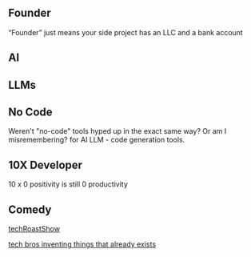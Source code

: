 

## Founder

“Founder” just means your side project has an LLC and a bank account


## AI


## LLMs



## No Code

Weren't "no-code" tools hyped up in the exact same way? Or am I misremembering? for AI LLM - code generation tools.


## 10X Developer

10 x 0 positivity is still 0 productivity


## Comedy

[techRoastShow](https://www.youtube.com/@techroastshow)

[tech bros inventing things that already exists](https://youtu.be/3jhTnk3TCtc?si=OVnzNDSoUor_RX4v)
